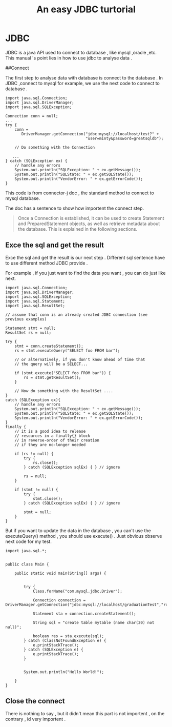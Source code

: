 ﻿---
layout:     post
title:      An easy JDBC turtorial
category: blog
description: An easy JDBC turtorial
---
#  JDBC

JDBC is a java API used to connect to database , like mysql ,oracle ,etc. This manual 's point lies in how to use jdbc to analyse data .

##Connect

The first step to analyse data with database is connect to the database . In JDBC ,connect to mysql for example, we use the next code to connect to database .

```
import java.sql.Connection;
import java.sql.DriverManager;
import java.sql.SQLException;

Connection conn = null;
...
try {
    conn =
       DriverManager.getConnection("jdbc:mysql://localhost/test?" +
                                   "user=minty&password=greatsqldb");

    // Do something with the Connection

   ...
} catch (SQLException ex) {
    // handle any errors
    System.out.println("SQLException: " + ex.getMessage());
    System.out.println("SQLState: " + ex.getSQLState());
    System.out.println("VendorError: " + ex.getErrorCode());
}

```
This code is from connector-j doc , the standard method to connect to mysql database.

The doc has a sentence to show how importent the connect step.

>Once a Connection is established, it can be used to create Statement and PreparedStatement objects, as well as retrieve metadata about the database. This is explained in the following sections.

## Exce the sql and get the result

Exce the sql and get the result is our next step . Different sql sentence have to use different method JDBC provide .

For example , if you just want to find the data you want , you can do just like next.

```
import java.sql.Connection;
import java.sql.DriverManager;
import java.sql.SQLException;
import java.sql.Statement;
import java.sql.ResultSet;

// assume that conn is an already created JDBC connection (see previous examples)

Statement stmt = null;
ResultSet rs = null;

try {
    stmt = conn.createStatement();
    rs = stmt.executeQuery("SELECT foo FROM bar");

    // or alternatively, if you don't know ahead of time that
    // the query will be a SELECT...

    if (stmt.execute("SELECT foo FROM bar")) {
        rs = stmt.getResultSet();
    }

    // Now do something with the ResultSet ....
}
catch (SQLException ex){
    // handle any errors
    System.out.println("SQLException: " + ex.getMessage());
    System.out.println("SQLState: " + ex.getSQLState());
    System.out.println("VendorError: " + ex.getErrorCode());
}
finally {
    // it is a good idea to release
    // resources in a finally{} block
    // in reverse-order of their creation
    // if they are no-longer needed

    if (rs != null) {
        try {
            rs.close();
        } catch (SQLException sqlEx) { } // ignore

        rs = null;
    }

    if (stmt != null) {
        try {
            stmt.close();
        } catch (SQLException sqlEx) { } // ignore

        stmt = null;
    }
}

```

But if you want to update the data in the database , you can't use the executeQuery() method , you should use execute() . Just obvious observe next code for my test.

```
import java.sql.*;


public class Main {

    public static void main(String[] args) {


        try {
            Class.forName("com.mysql.jdbc.Driver");

            Connection connection = DriverManager.getConnection("jdbc:mysql://localhost/graduationTest","root","root");

            Statement sta = connection.createStatement();

            String sql = "create table mytable (name char(20) not null)";

            boolean res = sta.execute(sql);
        } catch (ClassNotFoundException e) {
            e.printStackTrace();
        } catch (SQLException e) {
            e.printStackTrace();
        }


        System.out.println("Hello World!");

    }
}
```

## Close the connect

There is nothing to say , but it didn't mean this part is not importent , on the contrary , id very importent .



